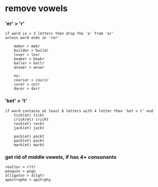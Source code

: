 # remove vowels

### 'er' &gt;  'r'

```text
if word is > 3 letters then drop the 'e' from 'er' 
unless word ends in 'rer'

    maker > makr  
    builder > buildr  
    lover > lovr  
    beaker > beakr  
    baller > ballr  
    answer > answr  

    no:
    courier > courir  
    curer > curr  
    darer > darr  
```

### 'ket' &gt; 't' 

```text
if word contains at least 6 letters with 4 letter then 'ket > t' end
    tick(et) tickt  
    crick(et) crickt  
    rock(et) rockt  
    jack(et) jackt  
    
    pock(et) pockt  
    pack(et) packt  
    mark(et) markt  
```

### get rid of middle vowels, if has 4+ consonants

```text
realtor > rltr  
penguin > pngn  
alligator > allgtr  
apostrophe > apstrphy  
```

## 

